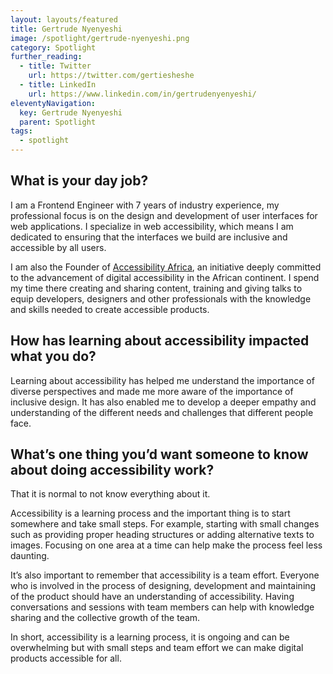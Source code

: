 ```yaml
---
layout: layouts/featured
title: Gertrude Nyenyeshi
image: /spotlight/gertrude-nyenyeshi.png
category: Spotlight
further_reading:
  - title: Twitter
    url: https://twitter.com/gertiesheshe
  - title: LinkedIn
    url: https://www.linkedin.com/in/gertrudenyenyeshi/
eleventyNavigation:
  key: Gertrude Nyenyeshi
  parent: Spotlight
tags:
  - spotlight
---
```


## What is your day job?

I am a Frontend Engineer with 7 years of industry experience, my professional focus is on the design and development of user interfaces for web applications. I specialize in web accessibility, which means I am dedicated to ensuring that the interfaces we build are inclusive and accessible by all users.

I am also the Founder of [Accessibility Africa](https://twitter.com/a11yafrica), an initiative deeply committed to the advancement of digital accessibility in the African continent. I spend my time there creating and sharing content, training and giving talks to equip developers, designers and other professionals with the knowledge and skills needed to create accessible products.


## How has learning about accessibility impacted what you do?

Learning about accessibility has helped me understand the importance of diverse perspectives and made me more aware of the importance of inclusive design. It has also enabled me to develop a deeper empathy and understanding of the different needs and challenges that different people face.


## What’s one thing you’d want someone to know about doing accessibility work?

That it is normal to not know everything about it.

Accessibility is a learning process and the important thing is to start somewhere and take small steps. For example, starting with small changes such as providing proper heading structures or adding alternative texts to images. Focusing on one area at a time can help make the process feel less daunting.

It’s also important to remember that accessibility is a team effort. Everyone who is involved in the process of designing, development and maintaining of the product should have an understanding of accessibility. Having conversations and sessions with team members can help with knowledge sharing and the collective growth of the team.

In short, accessibility is a learning process, it is ongoing and can be overwhelming but with small steps and team effort we can make digital products accessible for all.
